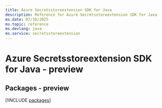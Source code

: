```yaml
---
title: Azure Secretsstoreextension SDK for Java
description: Reference for Azure Secretsstoreextension SDK for Java
ms.date: 07/10/2025
ms.topic: reference
ms.devlang: java
ms.service: secretsstoreextension
---
```

# Azure Secretsstoreextension SDK for Java - preview
## Packages - preview
[!INCLUDE [packages](secretsstoreextension-index.md)]